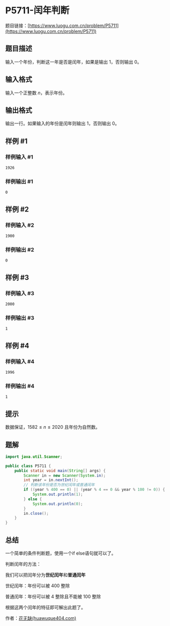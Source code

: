 # P5711-闰年判断

题目链接：[https://www.luogu.com.cn/problem/P5711](https://www.luogu.com.cn/problem/P5711)

## 题目描述

输入一个年份，判断这一年是否是闰年，如果是输出 $1$，否则输出 $0$。

## 输入格式

输入一个正整数 $n$，表示年份。

## 输出格式

输出一行。如果输入的年份是闰年则输出 $1$，否则输出 $0$。

## 样例 #1

### 样例输入 #1

```
1926
```

### 样例输出 #1

```
0
```

## 样例 #2

### 样例输入 #2

```
1900
```

### 样例输出 #2

```
0
```

## 样例 #3

### 样例输入 #3

```
2000
```

### 样例输出 #3

```
1
```

## 样例 #4

### 样例输入 #4

```
1996
```

### 样例输出 #4

```
1
```

## 提示

数据保证，$1582 \leq n \leq 2020$ 且年份为自然数。

## 题解

```java
import java.util.Scanner;

public class P5711 {
    public static void main(String[] args) {
        Scanner in = new Scanner(System.in);
        int year = in.nextInt();
        // 判断该年份是否为世纪闰年或普通闰年
        if ((year % 400 == 0) || (year % 4 == 0 && year % 100 != 0)) {
            System.out.println(1);
        } else {
            System.out.println(0);
        }
        in.close();
    }
}
```

## 总结

一个简单的条件判断题，使用一个if else语句就可以了。

判断闰年的方法：

我们可以把闰年分为**世纪闰年**和**普通闰年**

世纪闰年：年份可以被 400 整除

普通闰年：年份可以被 4 整除且不能被 100 整除

根据这两个闰年的特征即可解出此题了。

作者：[花无缺(huawuque404.com)](https://huawuque404.com)